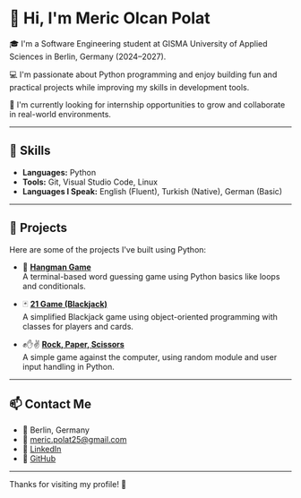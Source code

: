 # 👋 Hi, I'm Meric Olcan Polat

🎓 I'm a Software Engineering student at GISMA University of Applied Sciences in Berlin, Germany (2024–2027).

💻 I'm passionate about Python programming and enjoy building fun and practical projects while improving my skills in development tools.

🌱 I'm currently looking for internship opportunities to grow and collaborate in real-world environments.

---

## 🔧 Skills

- **Languages:** Python  
- **Tools:** Git, Visual Studio Code, Linux  
- **Languages I Speak:** English (Fluent), Turkish (Native), German (Basic)

---

## 🧠 Projects

Here are some of the projects I've built using Python:

- 🎯 [**Hangman Game**](https://github.com/Meric-25/Hangmen/blob/main/Hangman.py)  
  A terminal-based word guessing game using Python basics like loops and conditionals.

- 🃏 [**21 Game (Blackjack)**](https://github.com/Meric-25)  
  A simplified Blackjack game using object-oriented programming with classes for players and cards.

- ✊✋✌️ [**Rock, Paper, Scissors**](https://github.com/Meric-25)  
  A simple game against the computer, using random module and user input handling in Python.

---

## 📫 Contact Me

- 📍 Berlin, Germany  
- 📧 meric.polat25@gmail.com  
- 🔗 [LinkedIn]([https://www.linkedin.com/in/meric-olcan-polat](https://www.linkedin.com/in/meric-olcan-polat-7543a8348/)](https://www.linkedin.com/in/meric-olcan-polat-7543a8348/)) 
- 🐙 [GitHub](https://github.com/Meric-25)

---

Thanks for visiting my profile! 🚀  

